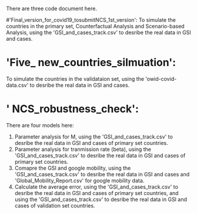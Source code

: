 There are three code document here.

#'Final_version_for_covid19_tosubmitNCS_1st_version': 
To simulate the countries in the primary set, Counterfactual Analysis and Scenario-based Analysis, using the 'GSI_and_cases_track.csv' to desribe the real data in GSI and cases.

# 'Five_ new_countries_silmuation':
To simulate the countries in the validataion set, using the 'owid-covid-data.csv' to desribe the real data in GSI and cases.

# ' NCS_robustness_check':
There are four models here:
1) Parameter analysis for M,  using the 'GSI_and_cases_track.csv' to desribe the real data in GSI and cases of primary set countries.
2) Parameter analysis for tranmission rate (beta),  using the 'GSI_and_cases_track.csv' to desribe the real data in GSI and cases of primary set countries.
3) Comapre the GSI and google mobility,  using the 'GSI_and_cases_track.csv' to desribe the real data in GSI and cases and 'Global_Mobility_Report.csv' for google mobility data.
4) Calculate the average error, using the 'GSI_and_cases_track.csv' to desribe the real data in GSI and cases of primary set countries, and using the 'GSI_and_cases_track.csv' to desribe the real data in GSI and cases of validation set countries.
